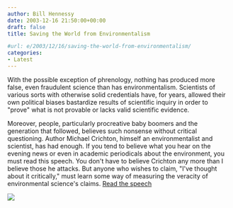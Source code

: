 ```yaml
---
author: Bill Hennessy
date: 2003-12-16 21:50:00+00:00
draft: false
title: Saving the World from Environmentalism

#url: e/2003/12/16/saving-the-world-from-environmentalism/
categories:
- Latest
---
```


With the possible exception of phrenology, nothing has produced more false, even fraudulent science than has environmentalism. Scientists of various sorts with otherwise solid credentials have, for years, allowed their own political biases bastardize results of scientific inquiry in order to "prove" what is not provable or lacks valid scientific evidence.

Moreover, people, particularly procreative baby boomers and the generation that followed, believes such nonsense without critical questioning. Author Michael Crichton, himself an environmentalist and scientist, has had enough. If you tend to believe what you hear on the evening news or even in academic periodicals about the environment, you must read this speech. You don't have to believe Crichton any more than I believe those he attacks. But anyone who wishes to claim, "I've thought about it critically," must learn some way of measuring the veracity of environmental science's claims. [Read the speech](https://www.crichton-official.com/speeches/speeches_quote05.html)

![](https://blog.billhennessy.com/aggbug.aspx?PostID=823)

